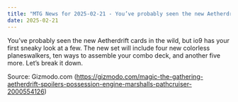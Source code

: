 ```yaml
---
title: "MTG News for 2025-02-21 - You’ve probably seen the new Aetherdrift cards in ..."
date: 2025-02-21
---
```


You’ve probably seen the new Aetherdrift cards in the wild, but io9 has your first sneaky look at a few. The new set will include four new colorless planeswalkers, ten ways to assemble your combo deck, and another five more. Let’s break it down.

Source: Gizmodo.com (https://gizmodo.com/magic-the-gathering-aetherdrift-spoilers-possession-engine-marshalls-pathcruiser-2000554126)

